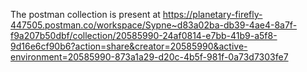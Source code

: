 The postman collection is present at https://planetary-firefly-447505.postman.co/workspace/Sypne~d83a02ba-db39-4ae4-8a7f-f9a207b50dbf/collection/20585990-24af0814-e7bb-41b9-a5f8-9d16e6cf90b6?action=share&creator=20585990&active-environment=20585990-873a1a29-d20c-4b5f-981f-0a73d7303fe7
